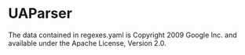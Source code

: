 # UAParser

The data contained in regexes.yaml is Copyright 2009 Google Inc. and available under the Apache License, Version 2.0.

